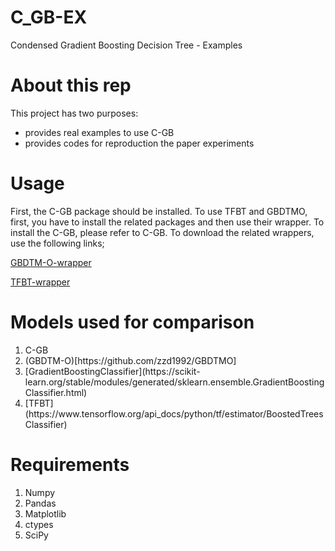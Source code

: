 # C_GB-EX
Condensed Gradient Boosting Decision Tree - Examples

# About this rep
This project has two purposes:
<ul>
<li> provides real examples to use C-GB </li>
<li> provides codes for reproduction the paper experiments </li>
</ul>

# Usage
First, the C-GB package should be installed. 
To use TFBT and GBDTMO, first, you have to install the related packages and then use their wrapper.
To install the C-GB, please refer to C-GB.
To download the related wrappers, use the following links;


[GBDTM-O-wrapper](https://github.com/samanemami/GBDTMO/blob/master/gbdtmo/wrapper.py)

[TFBT-wrapper](https://github.com/samanemami/TFBoostedTree)


# Models used for comparison

<ol>
  <li> C-GB </li>
  <li> (GBDTM-O)[https://github.com/zzd1992/GBDTMO] </li>
  <li> [GradientBoostingClassifier](https://scikit-learn.org/stable/modules/generated/sklearn.ensemble.GradientBoostingClassifier.html)</li>
  <li> [TFBT](https://www.tensorflow.org/api_docs/python/tf/estimator/BoostedTreesClassifier)</li>
</ol>

# Requirements
<ol>
  <li> Numpy </li>
  <li> Pandas </li>
  <li> Matplotlib </li>
  <li> ctypes </li>
  <li> SciPy </li>
</ol>
